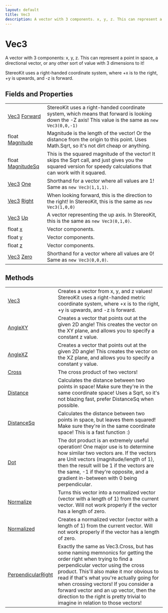 ```yaml
---
layout: default
title: Vec3
description: A vector with 3 components. x, y, z. This can represent a point in space, a directional vector, or any other sort of value with 3 dimensions to it!  StereoKit uses a right-handed coordinate system, where +x is to the right, +y is upwards, and -z is forward.
---
```

# Vec3

A vector with 3 components: x, y, z. This can represent a point in space,
a directional vector, or any other sort of value with 3 dimensions to it!

StereoKit uses a right-handed coordinate system, where +x is to the right, +y is
upwards, and -z is forward.


## Fields and Properties

|  |  |
|--|--|
|[Vec3]({{site.url}}/Pages/Reference/Vec3.html) [Forward]({{site.url}}/Pages/Reference/Vec3/Forward.html)|StereoKit uses a right-handed coordinate system, which means that forward is looking down the -Z axis! This value is the same as `new Vec3(0,0,-1)`|
|float [Magnitude]({{site.url}}/Pages/Reference/Vec3/Magnitude.html)|Magnitude is the length of the vector! Or the distance from the origin to this point. Uses Math.Sqrt, so it's not dirt cheap or anything.|
|float [MagnitudeSq]({{site.url}}/Pages/Reference/Vec3/MagnitudeSq.html)|This is the squared magnitude of the vector! It skips the Sqrt call, and just gives you the squared version for speedy calculations that can work with it squared.|
|[Vec3]({{site.url}}/Pages/Reference/Vec3.html) [One]({{site.url}}/Pages/Reference/Vec3/One.html)|Shorthand for a vector where all values are 1! Same as `new Vec3(1,1,1)`.|
|[Vec3]({{site.url}}/Pages/Reference/Vec3.html) [Right]({{site.url}}/Pages/Reference/Vec3/Right.html)|When looking forward, this is the direction to the right! In StereoKit, this is the same as `new Vec3(1,0,0)`|
|[Vec3]({{site.url}}/Pages/Reference/Vec3.html) [Up]({{site.url}}/Pages/Reference/Vec3/Up.html)|A vector representing the up axis. In StereoKit, this is the same as `new Vec3(0,1,0)`.|
|float [x]({{site.url}}/Pages/Reference/Vec3/x.html)|Vector components.|
|float [y]({{site.url}}/Pages/Reference/Vec3/y.html)|Vector components.|
|float [z]({{site.url}}/Pages/Reference/Vec3/z.html)|Vector components.|
|[Vec3]({{site.url}}/Pages/Reference/Vec3.html) [Zero]({{site.url}}/Pages/Reference/Vec3/Zero.html)|Shorthand for a vector where all values are 0! Same as `new Vec3(0,0,0)`.|



## Methods

|  |  |
|--|--|
|[Vec3]({{site.url}}/Pages/Reference/Vec3/Vec3.html)|Creates a vector from x, y, and z values! StereoKit uses a right-handed metric coordinate system, where +x is to the right, +y is upwards, and -z is forward.|
|[AngleXY]({{site.url}}/Pages/Reference/Vec3/AngleXY.html)|Creates a vector that points out at the given 2D angle! This creates the vector on the XY plane, and allows you to specify a constant z value.|
|[AngleXZ]({{site.url}}/Pages/Reference/Vec3/AngleXZ.html)|Creates a vector that points out at the given 2D angle! This creates the vector on the XZ plane, and allows you to specify a constant y value.|
|[Cross]({{site.url}}/Pages/Reference/Vec3/Cross.html)|The cross product of two vectors!|
|[Distance]({{site.url}}/Pages/Reference/Vec3/Distance.html)|Calculates the distance between two points in space! Make sure they're in the same coordinate space! Uses a Sqrt, so it's not blazing fast, prefer DistanceSq when possible.|
|[DistanceSq]({{site.url}}/Pages/Reference/Vec3/DistanceSq.html)|Calculates the distance between two points in space, but leaves them squared! Make sure they're in the same coordinate space! This is a fast function :)|
|[Dot]({{site.url}}/Pages/Reference/Vec3/Dot.html)|The dot product is an extremely useful operation! One major use is to determine how similar two vectors are. If the vectors are Unit vectors (magnitude/length of 1), then the result will be 1 if the vectors are the same, -1 if they're opposite, and a gradient in-between with 0 being perpendicular.|
|[Normalize]({{site.url}}/Pages/Reference/Vec3/Normalize.html)|Turns this vector into a normalized vector (vector with a length of 1) from the current vector. Will not work properly if the vector has a length of zero.|
|[Normalized]({{site.url}}/Pages/Reference/Vec3/Normalized.html)|Creates a normalized vector (vector with a length of 1) from the current vector. Will not work properly if the vector has a length of zero.|
|[PerpendicularRight]({{site.url}}/Pages/Reference/Vec3/PerpendicularRight.html)|Exactly the same as Vec3.Cross, but has some naming memnonics for getting the order right when trying to find a perpendicular vector using the cross product. This'll also make it mor obvious to read if that's what you're actually going for when crossing vectors!  If you consider a forward vector and an up vector, then the direction to the right is pretty trivial to imagine in relation to those vectors!|


